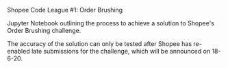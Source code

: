 Shopee Code League #1: Order Brushing

Jupyter Notebook outlining the process to achieve a solution to Shopee's Order Brushing challenge.

The accuracy of the solution can only be tested after Shopee has re-enabled late submissions for the challenge, which will be announced on 18-6-20.
